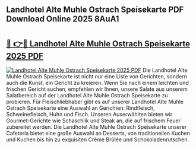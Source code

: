 ## Landhotel Alte Muhle Ostrach Speisekarte PDF Download Online 2025 8AuA1

# <h2><a href="http://gc8hst.nevu.top/?p=Landhotel+Alte+Muhle+Ostrach+Speisekarte">🔗 👉🔴 Landhotel Alte Muhle Ostrach Speisekarte 2025 PDF</a></h2>

[![Landhotel Alte Muhle Ostrach Speisekarte 2025 PDF](https://i.imgur.com/dBaPXMq.png)](http://gc8hst.nevu.top/?p=Landhotel+Alte+Muhle+Ostrach+Speisekarte)
Die Landhotel Alte Muhle Ostrach Speisekarte ist nicht nur eine Liste von Gerichten, sondern auch die Kunst, ein Gericht zu kreieren. Wenn Sie nach einem leichten und frischen Gericht suchen, empfehlen wir Ihnen, unsere Salate aus unserem Salatbereich auf der Landhotel Alte Muhle Ostrach Speisekarte zu probieren. Für Fleischliebhaber gibt es auf unserer Landhotel Alte Muhle Ostrach Speisekarte eine Auswahl an Gerichten: Rindfleisch, Schweinefleisch, Huhn und Fisch. Unseren Auserwählten bieten wir Gourmet-Gerichte wie Schaschlik und Steak an, die auf frischem Feuer zubereitet werden. Die Landhotel Alte Muhle Ostrach Speisekarte unserer Cafeteria bietet eine große Auswahl an Desserts, von traditionellen Kuchen und Kuchen bis hin zu exquisiten Crème Brûlée und Schokoladenrutschen.
